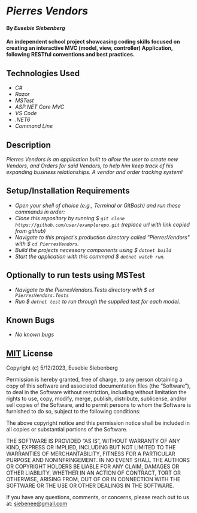 # _Pierres Vendors_

#### By _**Eusebie Siebenberg**_

#### An independent school project showcasing coding skills focused on creating an interactive MVC (model, view, controller) Application, following RESTful conventions and best practices.

## Technologies Used

* _C#_
* _Razor_
* _MSTest_
* _ASP.NET Core MVC_
* _VS Code_
* _.NET6_
* _Command Line_

## Description

_Pierres Vendors is an application built to allow the user to create new Vendors, and Orders for said Vendors, to help him keep track of his expanding business relationships. A vendor and order tracking system!_


## Setup/Installation Requirements

* _Open your shell of choice (e.g., Terminal or GitBash) and run these commands in order:_
* _Clone this repository by running $ `git clone https://github.com/user/examplerepo.git` (replace url with link copied from github)_
* _Navigate to this project's production directory called "PierresVendors" with $ `cd PierresVendors`._
* _Build the projects necessary components using $ `dotnet build`_
* _Start the application with this command $ `dotnet watch run`._

## Optionally to run tests using MSTest

* _Navigate to the PierresVendors.Tests directory with $ `cd PierresVendors.Tests`_
* _Run $ `dotnet test` to run through the supplied test for each model._

## Known Bugs 

* _No known bugs_

## [MIT](https://opensource.org/license/mit/) License

Copyright (c) 5/12/2023, Eusebie Siebenberg

Permission is hereby granted, free of charge, to any person obtaining a copy of this software and associated documentation files (the “Software”), to deal in the Software without restriction, including without limitation the rights to use, copy, modify, merge, publish, distribute, sublicense, and/or sell copies of the Software, and to permit persons to whom the Software is furnished to do so, subject to the following conditions:

The above copyright notice and this permission notice shall be included in all copies or substantial portions of the Software.

THE SOFTWARE IS PROVIDED “AS IS”, WITHOUT WARRANTY OF ANY KIND, EXPRESS OR IMPLIED, INCLUDING BUT NOT LIMITED TO THE WARRANTIES OF MERCHANTABILITY, FITNESS FOR A PARTICULAR PURPOSE AND NONINFRINGEMENT. IN NO EVENT SHALL THE AUTHORS OR COPYRIGHT HOLDERS BE LIABLE FOR ANY CLAIM, DAMAGES OR OTHER LIABILITY, WHETHER IN AN ACTION OF CONTRACT, TORT OR OTHERWISE, ARISING FROM, OUT OF OR IN CONNECTION WITH THE SOFTWARE OR THE USE OR OTHER DEALINGS IN THE SOFTWARE.

If you have any questions, comments, or concerns, please reach out to us at: siebenee@gmail.com